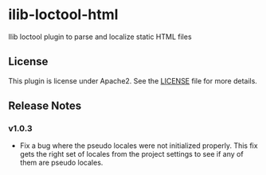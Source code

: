 # ilib-loctool-html

Ilib loctool plugin to parse and localize static HTML files

## License

This plugin is license under Apache2. See the [LICENSE](./LICENSE)
file for more details.

## Release Notes

### v1.0.3

- Fix a bug where the pseudo locales were not initialized properly.
  This fix gets the right set of locales from the project settings to
  see if any of them are pseudo locales.

